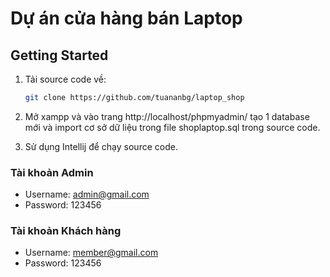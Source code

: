 <!-- author: tuananbg -->
# Dự án cửa hàng bán Laptop

## Getting Started

1. Tải source code về:

   ```bash
   git clone https://github.com/tuananbg/laptop_shop
   ```
2. Mở xampp và vào trang http://localhost/phpmyadmin/ tạo 1 database mới và import cơ sở dữ liệu trong file shoplaptop.sql trong source code.

3. Sử dụng Intellij để chạy source code.
### Tài khoản Admin
- Username: admin@gmail.com
- Password: 123456
### Tài khoản Khách hàng
- Username: member@gmail.com
- Password: 123456
 
